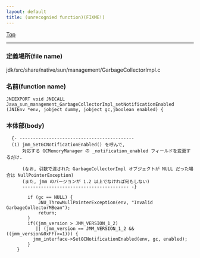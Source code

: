 ```yaml
---
layout: default
title: (unrecognied function)(FIXME!)
---
```

[Top](../index.html)

--- 
### 定義場所(file name)
jdk/src/share/native/sun/management/GarbageCollectorImpl.c

### 名前(function name)
```
JNIEXPORT void JNICALL Java_sun_management_GarbageCollectorImpl_setNotificationEnabled
(JNIEnv *env, jobject dummy, jobject gc,jboolean enabled) {
```

### 本体部(body)
```
  {- -------------------------------------------
  (1) jmm_SetGCNotificationEnabled() を呼んで, 
      対応する GCMemoryManager の _notification_enabled フィールドを変更するだけ.
  
      (なお, 引数で渡された GarbageCollectorImpl オブジェクトが NULL だった場合は NullPointerException)
      (また, jmm のバージョンが 1.2 以上でなければ何もしない)
      ---------------------------------------- -}
	
	    if (gc == NULL) {
	        JNU_ThrowNullPointerException(env, "Invalid GarbageCollectorMBean");
	        return;
	    }
	    if((jmm_version > JMM_VERSION_1_2)
	       || (jmm_version == JMM_VERSION_1_2 && ((jmm_version&0xFF)>=1))) {
	      jmm_interface->SetGCNotificationEnabled(env, gc, enabled);
	    }
	}
	
```


